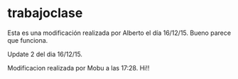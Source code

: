 # trabajoclase
Esta es una modificación realizada por Alberto el día 16/12/15. Bueno
parece que funciona.





Update 2 del dia 16/12/15.




Modificacion realizada por Mobu a las 17:28. Hi!!